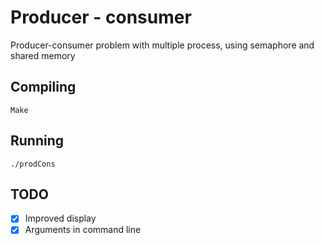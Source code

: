# Producer - consumer


Producer-consumer problem with multiple process, using semaphore and shared memory

Compiling
----------

`Make`

Running
--------

`./prodCons`

TODO
-----

- [x] Improved display
- [x] Arguments in command line
